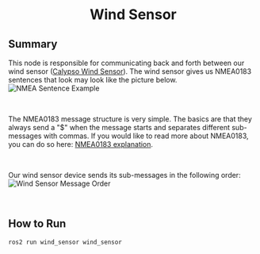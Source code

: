 # <p style="text-align: center;"> Wind Sensor </p>

## **Summary**
This node is responsible for communicating back and forth between our wind sensor ([Calypso Wind Sensor](https://calypsoinstruments.com/shop/product/ultra-low-power-ultrasonic-wind-meter-pro-ulp-pro-197?category=2#attr=116,117,120)). The wind sensor gives us NMEA0183 sentences that look may look like the picture below.  
![NMEA Sentence Example](../images/nmea_sentence_example.png)

<br>


The NMEA0183 message structure is very simple. The basics are that they always send a "$" when the message starts and separates different sub-messages with commas. If you would like to read more about NMEA0183, you can do so here: [NMEA0183 explanation](https://receiverhelp.trimble.com/alloy-gnss/en-us/NMEA-0183messages_MessageOverview.html).

<br>

Our wind sensor device sends its sub-messages in the following order:
![Wind Sensor Message Order](../images/wind_sensor_message_order.png)




<br>

## **How to Run**

```sh
ros2 run wind_sensor wind_sensor
```